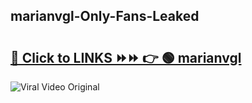
 ## marianvgl-Only-Fans-Leaked

# <h2><a href="https://clipsfans.com/marianvgl&ref=git">🔗 Click to LINKS ⏩⏩ 👉 🟢 marianvgl </a></h2>

<a href="https://clipsfans.com/marianvgl&ref=git" rel="nofollow" data-target="animated-image.originalLink"><img src="https://i.ibb.co.com/xMMVF88/686577567.gif" alt="Viral Video Original" style="max-width: 100%; display: inline-block;" data-target="animated-image.originalImage"></a>
